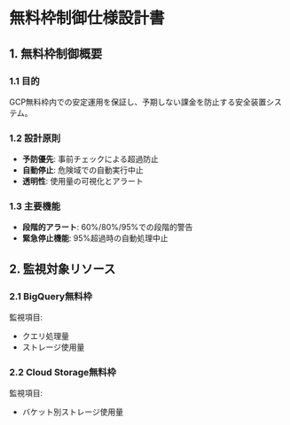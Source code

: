 # 無料枠制御仕様設計書

## 1. 無料枠制御概要

### 1.1 目的
GCP無料枠内での安定運用を保証し、予期しない課金を防止する安全装置システム。

### 1.2 設計原則
- **予防優先**: 事前チェックによる超過防止
- **自動停止**: 危険域での自動実行中止
- **透明性**: 使用量の可視化とアラート

### 1.3 主要機能
- **段階的アラート**: 60%/80%/95%での段階的警告
- **緊急停止機能**: 95%超過時の自動処理中止

## 2. 監視対象リソース

### 2.1 BigQuery無料枠
監視項目:
  - クエリ処理量
  - ストレージ使用量

### 2.2 Cloud Storage無料枠
監視項目:
  - バケット別ストレージ使用量